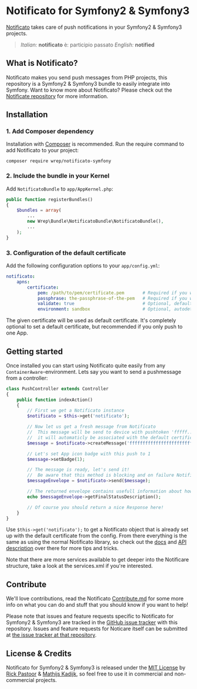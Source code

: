 # Notificato for Symfony2 & Symfony3

[Notificato](https://github.com/wrep/notificato) takes care of push notifications in your Symfony2 & Symfony3 projects.

> *Italian:* **notificato** è: participio passato *English:* **notified**

## What is Notificato?
Notificato makes you send push messages from PHP projects, this repository is a Symfony2 & Symfony3 bundle to easily integrate into Symfony. Want to know more about Notificato? Please check out the [Notificate repository](https://github.com/mac-cain13/notificato) for more information.

## Installation

### 1. Add Composer dependency
Installation with [Composer](http://getcomposer.org) is recommended. Run the require command to add Notificato to your project:

`composer require wrep/notificato-symfony`

### 2. Include the bundle in your Kernel
Add `NotificatoBundle` to `app/AppKernel.php`:

```php
public function registerBundles()
{
    $bundles = array(
        ...
        new Wrep\Bundle\NotificatoBundle\NotificatoBundle(),
        ...
    );
}
```

### 3. Configuration of the default certificate
Add the following configuration options to your `app/config.yml`:

```yml
notificato:
    apns:
        certificate:
            pem: /path/to/pem/certificate.pem       # Required if you want to use a default certificate
            passphrase: the-passphrase-of-the-pem   # Required if you want to use a default certificate
            validate: true                          # Optional, default true, set to false if certificate validation fails
            environment: sandbox                    # Optional, autodetect by default, set to production/sandbox if certificate validation fails
```

The given certificate will be used as default certificate. It's completely optional to set a default certificate, but recommended if you only push to one App.

## Getting started
Once installed you can start using Notificato quite easily from any `ContainerAware`-environment. Lets say you want to send a pushmessage from a controller:

```php
class PushController extends Controller
{
    public function indexAction()
    {
        // First we get a Notificato instance
        $notificato = $this->get('notificato');

        // Now let us get a fresh message from Notificato
        //  This message will be send to device with pushtoken 'fffff...'
        //  it will automaticly be associated with the default certificate
        $message = $notificato->createMessage('ffffffffffffffffffffffffffffffffffffffffffffffffffffffffffffffff');

        // Let's set App icon badge with this push to 1
        $message->setBadge(1);

        // The message is ready, let's send it!
        //  Be aware that this method is blocking and on failure Notificato will retry a few times
        $messageEnvelope = $notificato->send($message);

        // The returned envelope contains usefull information about how many retries where needed and if sending succeeded
        echo $messageEnvelope->getFinalStatusDescription();

        // Of course you should return a nice Response here!
    }
}
```

Use `$this->get('notificato');` to get a Notificato object that is already set up with the default certificate from the config. From there everything is the same as using the normal Notificato library, so check out the [docs](https://github.com/mac-cain13/notificato/blob/master/doc/Readme.md) and [API description](http://mac-cain13.github.io/notificato/master/) over there for more tips and tricks.

Note that there are more services available to get deeper into the Notificare structure, take a look at the services.xml if you're interested.

## Contribute
We'll love contributions, read the Notificato [Contribute.md](https://github.com/mac-cain13/notificato/blob/master/Contribute.md) for some more info on what you can do and stuff that you should know if you want to help!

Please note that issues and feature requests specific to Notificato for Symfony2 & Symfony3 are tracked in the [GitHub issue tracker](https://github.com/rickpastoor/notificato-symfony/issues) with this repository. Issues and feature requests for Noticare itself can be submitted at [the issue tracker at that repository](https://github.com/wrep/notificato/issues).

## License & Credits
Notificato for Symfony2 & Symfony3 is released under the [MIT License](License) by [Rick Pastoor](https://github.com/rickpastoor) & [Mathijs Kadijk](https://github.com/mac-cain13), so feel free to use it in commercial and non-commercial projects.
